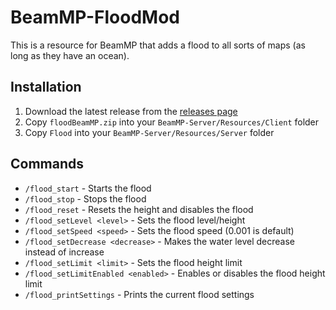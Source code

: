 # BeamMP-FloodMod

This is a resource for BeamMP that adds a flood to all sorts of maps (as long as they have an ocean).

## Installation
1. Download the latest release from the [releases page](https://github.com/vulcan-dev/BeamMP-FloodMod/releases)
2. Copy `floodBeamMP.zip` into your `BeamMP-Server/Resources/Client` folder
3. Copy `Flood` into your `BeamMP-Server/Resources/Server` folder

## Commands
- `/flood_start` - Starts the flood
- `/flood_stop` - Stops the flood
- `/flood_reset` - Resets the height and disables the flood
- `/flood_setLevel <level>` - Sets the flood level/height
- `/flood_setSpeed <speed>` - Sets the flood speed (0.001 is default)
- `/flood_setDecrease <decrease>` - Makes the water level decrease instead of increase
- `/flood_setLimit <limit>` - Sets the flood height limit
- `/flood_setLimitEnabled <enabled>` - Enables or disables the flood height limit
- `/flood_printSettings` - Prints the current flood settings
